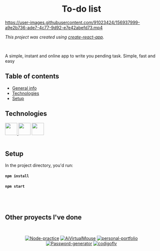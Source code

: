 <h1 align="center" id="general-info">To-do list</h1>


https://user-images.githubusercontent.com/91023424/156937999-a9e2b736-ade7-4c77-9d92-e7e42abefd73.mp4


_This project was created using [create-react-app](https://create-react-app.dev)._

<br/>

<p>A simple, instant and online app to write you pending task. Simple, fast and easy</p>

## Table of contents
* [General info](#general-info)
* [Technologies](#technologies)
* [Setup](#setup)

<h2 id="technologies">Technologies</h2>

<a href="https://reactjs.org"><img width="40" src="https://cdn4.iconfinder.com/data/icons/logos-3/600/React.js_logo-1024.png"/> </a>
<a><img width= "40px" src = "https://www.smith-consulting.com/portals/0/Images/DNN-Store/css.png"/></a>
<a><img width= "40px" src = "https://clipground.com/images/html5-logo-2.png"/></a>
<br/>
<br/>

<h2 id="setup">Setup</h2>

In the project directory, you'd run:

#### `npm install`
#### `npm start`

<br/>
<br/>

<h2> Other proyects I've done </h2>
<br/>

<div align="center">

  [![Node-practice](https://github-readme-stats.vercel.app/api/pin/?username=ema4hhh&repo=Node-practice&theme=github_dark)](https://github.com/ema4hhh/Node-practice)
  [![AiVirtualMouse](https://github-readme-stats.vercel.app/api/pin/?username=ema4hhh&repo=AiVirtualMouse&theme=github_dark)](https://github.com/ema4hhh/AiVirtualMouse)
  [![personal-portfolio](https://github-readme-stats.vercel.app/api/pin/?username=ema4hhh&repo=personal-portfolio&theme=github_dark)](https://github.com/ema4hhh/personal-portfolio)
  [![Password-generator](https://github-readme-stats.vercel.app/api/pin/?username=ema4hhh&repo=Password-generator&theme=github_dark)](https://github.com/ema4hhh/Password-Generator)
  [![codigoflv](https://github-readme-stats.vercel.app/api/pin/?username=ema4hhh&repo=codigoflv&theme=github_dark)](https://github.com/ema4hhh/codigoflv)
</div>
